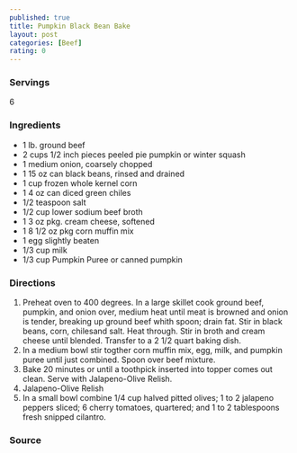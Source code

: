 ```yaml
---
published: true
title: Pumpkin Black Bean Bake
layout: post
categories: [Beef]
rating: 0
---
```

### Servings
6

### Ingredients
- 1 lb. ground beef
- 2 cups 1/2 inch pieces peeled pie pumpkin or winter squash
- 1 medium onion, coarsely chopped
- 1 15 oz can black beans, rinsed and drained
- 1 cup frozen whole kernel corn
- 1 4 oz can diced green chiles
- 1/2 teaspoon salt
- 1/2 cup lower sodium beef broth
- 1 3 oz pkg. cream cheese, softened
- 1 8 1/2 oz pkg corn muffin mix
- 1 egg slightly beaten
- 1/3 cup milk
- 1/3 cup Pumpkin Puree or canned pumpkin

### Directions
1. Preheat oven to 400 degrees.  In a large skillet cook ground beef, pumpkin, and onion over, medium heat until meat is browned and onion is tender, breaking up ground beef whith spoon; drain fat.  Stir in black beans, corn, chilesand salt.  Heat through.  Stir in broth and cream cheese until blended. Transfer to a 2 1/2 quart baking dish.
2. In a medium bowl stir togther corn muffin mix, egg, milk, and pumpkin puree until just combined.  Spoon over beef mixture.
3. Bake 20 minutes or until a toothpick inserted into topper comes out clean.  Serve with Jalapeno-Olive Relish.
4. Jalapeno-Olive Relish
5. In a small bowl combine 1/4 cup halved pitted olives; 1 to 2 jalapeno peppers sliced; 6 cherry tomatoes, quartered; and 1 to 2 tablespoons fresh snipped cilantro.

### Source


